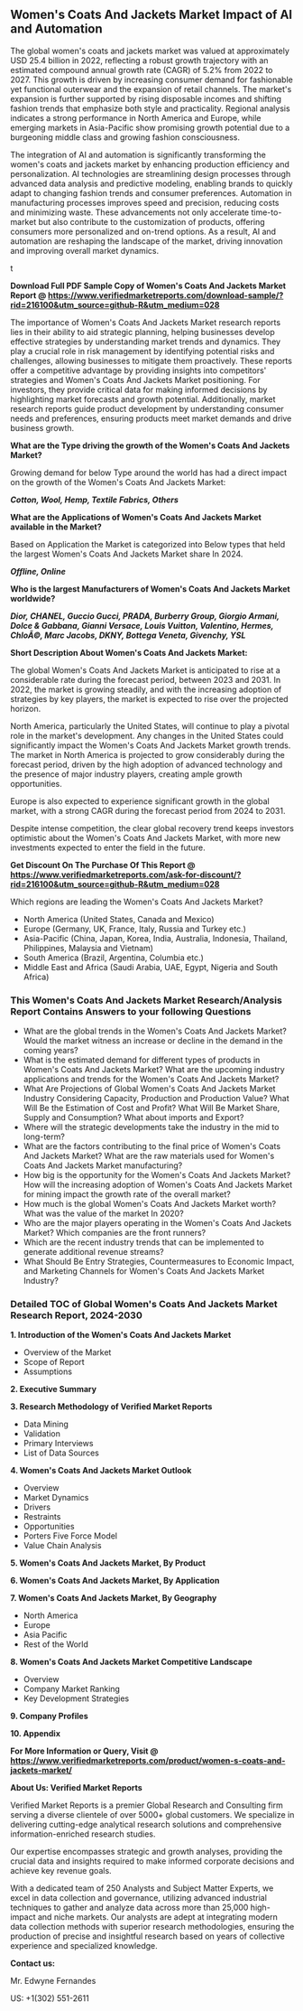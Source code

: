 <h2>Women's Coats And Jackets Market Impact of AI and Automation</h2><p>The global women's coats and jackets market was valued at approximately USD 25.4 billion in 2022, reflecting a robust growth trajectory with an estimated compound annual growth rate (CAGR) of 5.2% from 2022 to 2027. This growth is driven by increasing consumer demand for fashionable yet functional outerwear and the expansion of retail channels. The market's expansion is further supported by rising disposable incomes and shifting fashion trends that emphasize both style and practicality. Regional analysis indicates a strong performance in North America and Europe, while emerging markets in Asia-Pacific show promising growth potential due to a burgeoning middle class and growing fashion consciousness.</p><p>The integration of AI and automation is significantly transforming the women's coats and jackets market by enhancing production efficiency and personalization. AI technologies are streamlining design processes through advanced data analysis and predictive modeling, enabling brands to quickly adapt to changing fashion trends and consumer preferences. Automation in manufacturing processes improves speed and precision, reducing costs and minimizing waste. These advancements not only accelerate time-to-market but also contribute to the customization of products, offering consumers more personalized and on-trend options. As a result, AI and automation are reshaping the landscape of the market, driving innovation and improving overall market dynamics.</p>t</p><p id="" class=""><strong>Download Full PDF Sample Copy of Women's Coats And Jackets Market Report @ <a href="https://www.verifiedmarketreports.com/download-sample/?rid=216100&utm_source=github-R&utm_medium=028" target="_blank">https://www.verifiedmarketreports.com/download-sample/?rid=216100&utm_source=github-R&utm_medium=028</a></strong></p><p>The importance of&nbsp;Women's Coats And Jackets Market research reports lies in their ability to aid strategic planning, helping businesses develop effective strategies by understanding market trends and dynamics. They play a crucial role in risk management by identifying potential risks and challenges, allowing businesses to mitigate them proactively. These reports offer a competitive advantage by providing insights into competitors' strategies and Women's Coats And Jackets Market positioning. For investors, they provide critical data for making informed decisions by highlighting market forecasts and growth potential. Additionally, market research reports guide product development by understanding consumer needs and preferences, ensuring products meet market demands and drive business growth.</p><p><strong>What are the&nbsp;Type driving the growth of the Women's Coats And Jackets Market?</strong></p><p id="" class="">Growing demand for below Type around the world has had a direct impact on the growth of the Women's Coats And Jackets Market:</p><em><strong>Cotton, Wool, Hemp, Textile Fabrics, Others</strong></em></p><strong>What are the&nbsp;Applications&nbsp;of Women's Coats And Jackets Market available in the Market?</strong></p><p id="" class="">Based on Application the Market is categorized into Below types that held the largest Women's Coats And Jackets Market share In 2024.</p><em><strong>Offline, Online</strong></em></p><strong>Who is the largest Manufacturers of Women's Coats And Jackets Market worldwide?</strong></p><p><em><strong>Dior, CHANEL, Guccio Gucci, PRADA, Burberry Group, Giorgio Armani, Dolce & Gabbana, Gianni Versace, Louis Vuitton, Valentino, Hermes, ChloÃ©, Marc Jacobs, DKNY, Bottega Veneta, Givenchy, YSL</strong></em></p><p id="" class=""><strong>Short Description About Women's Coats And Jackets Market:</strong></p><p>The global Women's Coats And Jackets Market is anticipated to rise at a considerable rate during the forecast period, between 2023 and 2031. In 2022, the market is growing steadily, and with the increasing adoption of strategies by key players, the market is expected to rise over the projected horizon.</p><p>North America, particularly the United States, will continue to play a pivotal role in the market's development. Any changes in the United States could significantly impact the Women's Coats And Jackets Market growth trends. The market in North America is projected to grow considerably during the forecast period, driven by the high adoption of advanced technology and the presence of major industry players, creating ample growth opportunities.</p><p>Europe is also expected to experience significant growth in the global market, with a strong CAGR during the forecast period from 2024 to 2031.</p><p>Despite intense competition, the clear global recovery trend keeps investors optimistic about the Women's Coats And Jackets Market, with more new investments expected to enter the field in the future.</p><p id="" class=""><strong>Get Discount On The Purchase Of This Report @ <a href="https://www.verifiedmarketreports.com/ask-for-discount/?rid=216100&utm_source=github-R&utm_medium=028" target="_blank">https://www.verifiedmarketreports.com/ask-for-discount/?rid=216100&utm_source=github-R&utm_medium=028</a></strong></p>Which regions are leading the Women's Coats And Jackets Market?</p><ul><li>North America (United States, Canada and Mexico)</li><li>Europe (Germany, UK, France, Italy, Russia and Turkey etc.)</li><li>Asia-Pacific (China, Japan, Korea, India, Australia, Indonesia, Thailand, Philippines, Malaysia and Vietnam)</li><li>South America (Brazil, Argentina, Columbia etc.)</li><li>Middle East and Africa (Saudi Arabia, UAE, Egypt, Nigeria and South Africa)</li></ul><h3 id="" class="">This Women's Coats And Jackets Market Research/Analysis Report Contains Answers to your following Questions</h3><ul><li>What are the global trends in the Women's Coats And Jackets Market? Would the market witness an increase or decline in the demand in the coming years?</li><li>What is the estimated demand for different types of products in Women's Coats And Jackets Market? What are the upcoming industry applications and trends for the Women's Coats And Jackets Market?</li><li>What Are Projections of Global Women's Coats And Jackets Market Industry Considering Capacity, Production and Production Value? What Will Be the Estimation of Cost and Profit? What Will Be Market Share, Supply and Consumption? What about imports and Export?</li><li>Where will the strategic developments take the industry in the mid to long-term?</li><li>What are the factors contributing to the final price of Women's Coats And Jackets Market? What are the raw materials used for Women's Coats And Jackets Market manufacturing?</li><li>How big is the opportunity for the Women's Coats And Jackets Market? How will the increasing adoption of Women's Coats And Jackets Market for mining impact the growth rate of the overall market?</li><li>How much is the global Women's Coats And Jackets Market worth? What was the value of the market In 2020?</li><li>Who are the major players operating in the Women's Coats And Jackets Market? Which companies are the front runners?</li><li>Which are the recent industry trends that can be implemented to generate additional revenue streams?</li><li>What Should Be Entry Strategies, Countermeasures to Economic Impact, and Marketing Channels for Women's Coats And Jackets Market Industry?</li></ul><h3 id="" class="">Detailed TOC of Global Women's Coats And Jackets Market Research Report, 2024-2030</h3><p id="" class=""><strong>1. Introduction of the Women's Coats And Jackets Market</strong></p><ul><li>Overview of the Market</li><li>Scope of Report</li><li>Assumptions</li></ul><p id="" class=""><strong>2. Executive Summary</strong></p><p id="" class=""><strong>3. Research Methodology of Verified Market Reports</strong></p><ul><li>Data Mining</li><li>Validation</li><li>Primary Interviews</li><li>List of Data Sources</li></ul><p id="" class=""><strong>4. Women's Coats And Jackets Market Outlook</strong></p><ul><li>Overview</li><li>Market Dynamics</li><li>Drivers</li><li>Restraints</li><li>Opportunities</li><li>Porters Five Force Model</li><li>Value Chain Analysis</li></ul><p id="" class=""><strong>5. Women's Coats And Jackets Market, By Product</strong></p><p id="" class=""><strong>6. Women's Coats And Jackets Market, By Application</strong></p><p id="" class=""><strong>7. Women's Coats And Jackets Market, By Geography</strong></p><ul><li>North America</li><li>Europe</li><li>Asia Pacific</li><li>Rest of the World</li></ul><p id="" class=""><strong>8. Women's Coats And Jackets Market Competitive Landscape</strong></p><ul><li>Overview</li><li>Company Market Ranking</li><li>Key Development Strategies</li></ul><p id="" class=""><strong>9. Company Profiles</strong></p><p id="" class=""><strong>10. Appendix</strong></p><p id="" class=""><strong>For More Information or Query, Visit @ <a href="https://www.verifiedmarketreports.com/product/women-s-coats-and-jackets-market/" target="_blank">https://www.verifiedmarketreports.com/product/women-s-coats-and-jackets-market/</a></strong></p><p id="" class=""><strong>About Us: Verified Market Reports</strong></p><p id="" class="">Verified Market Reports is a premier Global Research and Consulting firm serving a diverse clientele of over 5000+ global customers. We specialize in delivering cutting-edge analytical research solutions and comprehensive information-enriched research studies.</p><p id="" class="">Our expertise encompasses strategic and growth analyses, providing the crucial data and insights required to make informed corporate decisions and achieve key revenue goals.</p><p id="" class="">With a dedicated team of 250 Analysts and Subject Matter Experts, we excel in data collection and governance, utilizing advanced industrial techniques to gather and analyze data across more than 25,000 high-impact and niche markets. Our analysts are adept at integrating modern data collection methods with superior research methodologies, ensuring the production of precise and insightful research based on years of collective experience and specialized knowledge.</p><p id="" class=""><strong>Contact us:</strong></p><p id="" class="">Mr. Edwyne Fernandes</p><p id="" class="">US: +1(302) 551-2611</p>